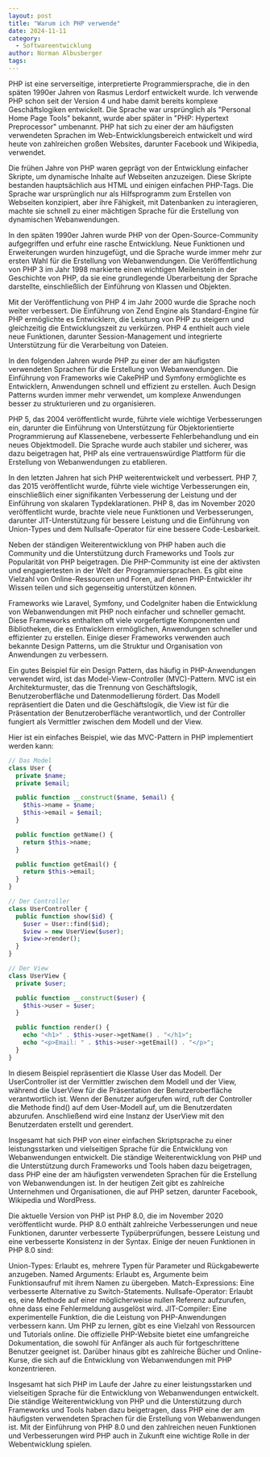 ```yaml
---
layout: post
title: "Warum ich PHP verwende"
date: 2024-11-11
category:
  - Softwareentwicklung
author: Norman Albusberger
tags:
---
```


PHP ist eine serverseitige, interpretierte Programmiersprache, die in den späten 1990er Jahren von Rasmus Lerdorf entwickelt wurde. Ich verwende PHP schon seit der Version 4 und habe damit bereits komplexe Geschäftslogiken entwickelt. Die Sprache war ursprünglich als "Personal Home Page Tools" bekannt, wurde aber später in "PHP: Hypertext Preprocessor" umbenannt. PHP hat sich zu einer der am häufigsten verwendeten Sprachen im Web-Entwicklungsbereich entwickelt und wird heute von zahlreichen großen Websites, darunter Facebook und Wikipedia, verwendet.

Die frühen Jahre von PHP waren geprägt von der Entwicklung einfacher Skripte, um dynamische Inhalte auf Webseiten anzuzeigen. Diese Skripte bestanden hauptsächlich aus HTML und einigen einfachen PHP-Tags. Die Sprache war ursprünglich nur als Hilfsprogramm zum Erstellen von Webseiten konzipiert, aber ihre Fähigkeit, mit Datenbanken zu interagieren, machte sie schnell zu einer mächtigen Sprache für die Erstellung von dynamischen Webanwendungen.

In den späten 1990er Jahren wurde PHP von der Open-Source-Community aufgegriffen und erfuhr eine rasche Entwicklung. Neue Funktionen und Erweiterungen wurden hinzugefügt, und die Sprache wurde immer mehr zur ersten Wahl für die Erstellung von Webanwendungen. Die Veröffentlichung von PHP 3 im Jahr 1998 markierte einen wichtigen Meilenstein in der Geschichte von PHP, da sie eine grundlegende Überarbeitung der Sprache darstellte, einschließlich der Einführung von Klassen und Objekten.

Mit der Veröffentlichung von PHP 4 im Jahr 2000 wurde die Sprache noch weiter verbessert. Die Einführung von Zend Engine als Standard-Engine für PHP ermöglichte es Entwicklern, die Leistung von PHP zu steigern und gleichzeitig die Entwicklungszeit zu verkürzen. PHP 4 enthielt auch viele neue Funktionen, darunter Session-Management und integrierte Unterstützung für die Verarbeitung von Dateien.

In den folgenden Jahren wurde PHP zu einer der am häufigsten verwendeten Sprachen für die Erstellung von Webanwendungen. Die Einführung von Frameworks wie CakePHP und Symfony ermöglichte es Entwicklern, Anwendungen schnell und effizient zu erstellen. Auch Design Patterns wurden immer mehr verwendet, um komplexe Anwendungen besser zu strukturieren und zu organisieren.

PHP 5, das 2004 veröffentlicht wurde, führte viele wichtige Verbesserungen ein, darunter die Einführung von Unterstützung für Objektorientierte Programmierung auf Klassenebene, verbesserte Fehlerbehandlung und ein neues Objektmodell. Die Sprache wurde auch stabiler und sicherer, was dazu beigetragen hat, PHP als eine vertrauenswürdige Plattform für die Erstellung von Webanwendungen zu etablieren.

In den letzten Jahren hat sich PHP weiterentwickelt und verbessert. PHP 7, das 2015 veröffentlicht wurde, führte viele wichtige Verbesserungen ein, einschließlich einer signifikanten Verbesserung der Leistung und der Einführung von skalaren Typdeklarationen. PHP 8, das im November 2020 veröffentlicht wurde, brachte viele neue Funktionen und Verbesserungen, darunter JIT-Unterstützung für bessere Leistung und die Einführung von Union-Types und dem Nullsafe-Operator für eine bessere Code-Lesbarkeit.

Neben der ständigen Weiterentwicklung von PHP haben auch die Community und die Unterstützung durch Frameworks und Tools zur Popularität von PHP beigetragen. Die PHP-Community ist eine der aktivsten und engagiertesten in der Welt der Programmiersprachen. Es gibt eine Vielzahl von Online-Ressourcen und Foren, auf denen PHP-Entwickler ihr Wissen teilen und sich gegenseitig unterstützen können.

Frameworks wie Laravel, Symfony, und CodeIgniter haben die Entwicklung von Webanwendungen mit PHP noch einfacher und schneller gemacht. Diese Frameworks enthalten oft viele vorgefertigte Komponenten und Bibliotheken, die es Entwicklern ermöglichen, Anwendungen schneller und effizienter zu erstellen. Einige dieser Frameworks verwenden auch bekannte Design Patterns, um die Struktur und Organisation von Anwendungen zu verbessern.

Ein gutes Beispiel für ein Design Pattern, das häufig in PHP-Anwendungen verwendet wird, ist das Model-View-Controller (MVC)-Pattern. MVC ist ein Architekturmuster, das die Trennung von Geschäftslogik, Benutzeroberfläche und Datenmodellierung fördert. Das Modell repräsentiert die Daten und die Geschäftslogik, die View ist für die Präsentation der Benutzeroberfläche verantwortlich, und der Controller fungiert als Vermittler zwischen dem Modell und der View.

Hier ist ein einfaches Beispiel, wie das MVC-Pattern in PHP implementiert werden kann:
```php
// Das Model
class User {
  private $name;
  private $email;

  public function __construct($name, $email) {
    $this->name = $name;
    $this->email = $email;
  }

  public function getName() {
    return $this->name;
  }

  public function getEmail() {
    return $this->email;
  }
}

// Der Controller
class UserController {
  public function show($id) {
    $user = User::find($id);
    $view = new UserView($user);
    $view->render();
  }
}

// Der View
class UserView {
  private $user;

  public function __construct($user) {
    $this->user = $user;
  }

  public function render() {
    echo "<h1>" . $this->user->getName() . "</h1>";
    echo "<p>Email: " . $this->user->getEmail() . "</p>";
  }
}

```
In diesem Beispiel repräsentiert die Klasse User das Modell. Der UserController ist der Vermittler zwischen dem Modell und der View, während die UserView für die Präsentation der Benutzeroberfläche verantwortlich ist. Wenn der Benutzer aufgerufen wird, ruft der Controller die Methode find() auf dem User-Modell auf, um die Benutzerdaten abzurufen. Anschließend wird eine Instanz der UserView mit den Benutzerdaten erstellt und gerendert.

Insgesamt hat sich PHP von einer einfachen Skriptsprache zu einer leistungsstarken und vielseitigen Sprache für die Entwicklung von Webanwendungen entwickelt. Die ständige Weiterentwicklung von PHP und die Unterstützung durch Frameworks und Tools haben dazu beigetragen, dass PHP eine der am häufigsten verwendeten Sprachen für die Erstellung von Webanwendungen ist. In der heutigen Zeit gibt es zahlreiche Unternehmen und Organisationen, die auf PHP setzen, darunter Facebook, Wikipedia und WordPress.

Die aktuelle Version von PHP ist PHP 8.0, die im November 2020 veröffentlicht wurde. PHP 8.0 enthält zahlreiche Verbesserungen und neue Funktionen, darunter verbesserte Typüberprüfungen, bessere Leistung und eine verbesserte Konsistenz in der Syntax. Einige der neuen Funktionen in PHP 8.0 sind:

Union-Types: Erlaubt es, mehrere Typen für Parameter und Rückgabewerte anzugeben.
Named Arguments: Erlaubt es, Argumente beim Funktionsaufruf mit ihrem Namen zu übergeben.
Match-Expressions: Eine verbesserte Alternative zu Switch-Statements.
Nullsafe-Operator: Erlaubt es, eine Methode auf einer möglicherweise nullen Referenz aufzurufen, ohne dass eine Fehlermeldung ausgelöst wird.
JIT-Compiler: Eine experimentelle Funktion, die die Leistung von PHP-Anwendungen verbessern kann.
Um PHP zu lernen, gibt es eine Vielzahl von Ressourcen und Tutorials online. Die offizielle PHP-Website bietet eine umfangreiche Dokumentation, die sowohl für Anfänger als auch für fortgeschrittene Benutzer geeignet ist. Darüber hinaus gibt es zahlreiche Bücher und Online-Kurse, die sich auf die Entwicklung von Webanwendungen mit PHP konzentrieren.

Insgesamt hat sich PHP im Laufe der Jahre zu einer leistungsstarken und vielseitigen Sprache für die Entwicklung von Webanwendungen entwickelt. Die ständige Weiterentwicklung von PHP und die Unterstützung durch Frameworks und Tools haben dazu beigetragen, dass PHP eine der am häufigsten verwendeten Sprachen für die Erstellung von Webanwendungen ist. Mit der Einführung von PHP 8.0 und den zahlreichen neuen Funktionen und Verbesserungen wird PHP auch in Zukunft eine wichtige Rolle in der Webentwicklung spielen.

